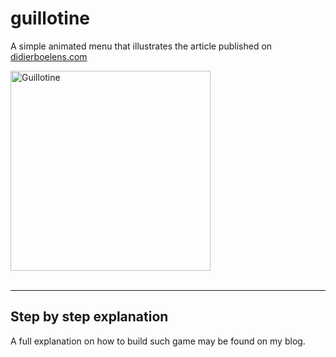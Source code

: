 # guillotine

A simple animated menu that illustrates the article published on [didierboelens.com](https://www.didierboelens.com/2018/06/animations-in-flutter---easy-guide---tutorial/)

<img src="https://www.didierboelens.com/images/animation_guillotine_original.gif" width="320" alt="Guillotine" />
<br/><br/>

---
## Step by step explanation

A full explanation on how to build such game may be found on my blog.
